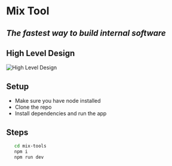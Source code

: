 # Mix Tool

## _The fastest way to build internal software_

## High Level Design

![High Level Design](https://github-production-user-asset-6210df.s3.amazonaws.com/55242050/345442302-d6a3d547-16bc-4acd-8751-6cfd6f3e59f2.png?X-Amz-Algorithm=AWS4-HMAC-SHA256&X-Amz-Credential=AKIAVCODYLSA53PQK4ZA%2F20240703%2Fus-east-1%2Fs3%2Faws4_request&X-Amz-Date=20240703T133335Z&X-Amz-Expires=300&X-Amz-Signature=cdb2bb690637028bb7d00ef8541991b5327a17faecf512122c4f43c10e6cdc47&X-Amz-SignedHeaders=host&actor_id=55242050&key_id=0&repo_id=822154973)

## Setup

- Make sure you have node installed
- Clone the repo
- Install dependencies and run the app

## Steps

```sh
   cd mix-tools
   npm i
   npm run dev
```
